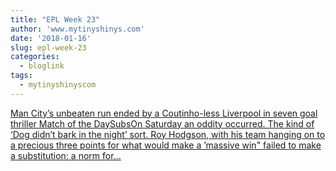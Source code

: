 ```yaml
---
title: "EPL Week 23"
author: 'www.mytinyshinys.com'
date: '2018-01-16'
slug: epl-week-23
categories:
  - bloglink
tags:
  - mytinyshinyscom
---
```


[Man City’s unbeaten run ended by a Coutinho-less Liverpool in seven goal thriller Match of the DaySubsOn Saturday an oddity occurred. The kind of ‘Dog didn’t bark in the night’ sort. Roy Hodgson, with his team hanging on to a precious three points for what would make a ’massive win" failed to make a substitution: a norm for...<click to read more>](https://www.mytinyshinys.com/2018/01/16/epl-week-23/)

